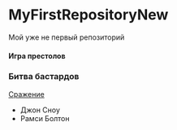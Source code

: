 # MyFirstRepositoryNew
Мой уже не первый репозиторий
#### Игра престолов
### **Битва бастардов**

[Сражение](https://www.youtube.com/watch?v=32_YAeL2V3g)

* Джон Сноу
* Рамси Болтон
